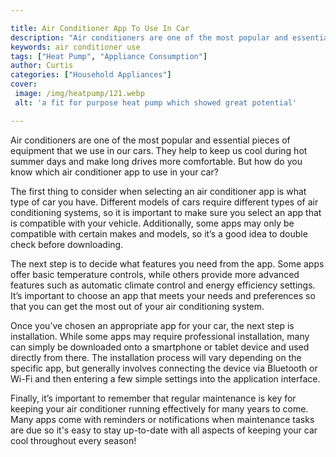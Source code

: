 ```yaml
---

title: Air Conditioner App To Use In Car
description: "Air conditioners are one of the most popular and essential pieces of equipment that we use in our cars. They help to keep us cool ...continue on"
keywords: air conditioner use
tags: ["Heat Pump", "Appliance Consumption"]
author: Curtis
categories: ["Household Appliances"]
cover: 
 image: /img/heatpump/121.webp
 alt: 'a fit for purpose heat pump which showed great potential'

---
```


Air conditioners are one of the most popular and essential pieces of equipment that we use in our cars. They help to keep us cool during hot summer days and make long drives more comfortable. But how do you know which air conditioner app to use in your car?

The first thing to consider when selecting an air conditioner app is what type of car you have. Different models of cars require different types of air conditioning systems, so it is important to make sure you select an app that is compatible with your vehicle. Additionally, some apps may only be compatible with certain makes and models, so it’s a good idea to double check before downloading.

The next step is to decide what features you need from the app. Some apps offer basic temperature controls, while others provide more advanced features such as automatic climate control and energy efficiency settings. It’s important to choose an app that meets your needs and preferences so that you can get the most out of your air conditioning system.

Once you’ve chosen an appropriate app for your car, the next step is installation. While some apps may require professional installation, many can simply be downloaded onto a smartphone or tablet device and used directly from there. The installation process will vary depending on the specific app, but generally involves connecting the device via Bluetooth or Wi-Fi and then entering a few simple settings into the application interface. 

Finally, it’s important to remember that regular maintenance is key for keeping your air conditioner running effectively for many years to come. Many apps come with reminders or notifications when maintenance tasks are due so it's easy to stay up-to-date with all aspects of keeping your car cool throughout every season!
